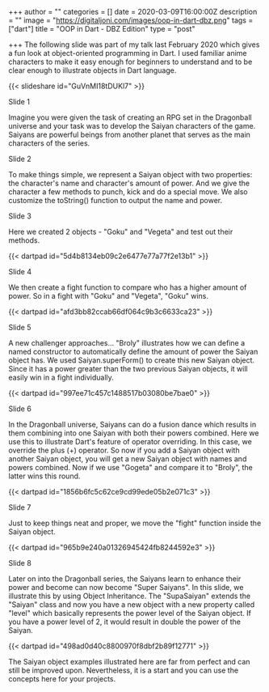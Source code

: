 +++
author = ""
categories = []
date = 2020-03-09T16:00:00Z
description = ""
image = "https://digitaljoni.com/images/oop-in-dart-dbz.png"
tags = ["dart"]
title = "OOP in Dart - DBZ Edition"
type = "post"

+++
The following slide was part of my talk last February 2020 which gives a fun look at object-oriented programming in Dart. I used familiar anime characters to make it easy enough for beginners to understand and to be clear enough to illustrate objects in Dart language.

{{< slideshare id="GuVnMI18tDUKl7" >}}

Slide 1

Imagine you were given the task of creating an RPG set in the Dragonball universe and your task was to develop the Saiyan characters of the game. Saiyans are powerful beings from another planet that serves as the main characters of the series.

Slide 2

To make things simple, we represent a Saiyan object with two properties: the character's name and character's amount of power. And we give the character a few methods to punch, kick and do a special move. We also customize the toString() function to output the name and power.

Slide 3

Here we created 2 objects - "Goku" and "Vegeta" and test out their methods.

{{< dartpad id="5d4b8134eb09c2e6477e77a77f2e13b1" >}}

Slide 4

We then create a fight function to compare who has a higher amount of power. So in a fight with "Goku" and "Vegeta", "Goku" wins.

{{< dartpad id="afd3bb82ccab66df064c9b3c6633ca23" >}}

Slide 5

A new challenger approaches... "Broly" illustrates how we can define a named constructor to automatically define the amount of power the Saiyan object has. We used Saiyan.superForm() to create this new Saiyan object. Since it has a power greater than the two previous Saiyan objects, it will easily win in a fight individually.

{{< dartpad id="997ee71c457c1488517b03080be7bae0" >}}

Slide 6

In the Dragonball universe, Saiyans can do a fusion dance which results in them combining into one Saiyan with both their powers combined. Here we use this to illustrate Dart's feature of operator overriding. In this case, we override the plus (+) operator. So now if you add a Saiyan object with another Saiyan object, you will get a new Saiyan object with names and powers combined. Now if we use "Gogeta" and compare it to "Broly", the latter wins this round.

{{< dartpad id="1856b6fc5c62ce9cd99ede05b2e071c3" >}}

Slide 7

Just to keep things neat and proper, we move the "fight" function inside the Saiyan object.

{{< dartpad id="965b9e240a01326945424fb8244592e3" >}}

Slide 8

Later on into the Dragonball series, the Saiyans learn to enhance their power and become can now become "Super Saiyans". In this slide, we illustrate this by using Object Inheritance. The "SupaSaiyan" extends the "Saiyan" class and now you have a new object with a new property called "level" which basically represents the power level of the Saiyan object. If you have a power level of 2, it would result in double the power of the Saiyan.

{{< dartpad id="498ad0d40c8800970f8dbf2b89f12771" >}}

The Saiyan object examples illustrated here are far from perfect and can still be improved upon. Nevertheless, it is a start and you can use the concepts here for your projects.